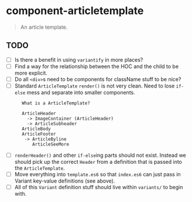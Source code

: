 # component-articletemplate
> An article template.

## TODO

- [ ] Is there a benefit in using `variantify` in more places?
- [ ] Find a way for the relationship between the HOC and the child to be more
      explicit.
- [ ] Do all `<div>`s need to be components for className stuff to be nice?
- [ ] Standard `ArticleTemplate` `render()` is not very clean. Need to lose
      `if-else` mess and separate into smaller components.
```
      What is a ArticleTemplate?

      ArticleHeader
        -> ImageContainer (ArticleHeader)
        -> ArticleSubheader
      ArticleBody
      ArticleFooter
       -> ArticleByline
          ArticleSeeMore
```
- [ ] `renderHeader()` and other `if-else`ing parts should not exist.
      Instead we should pick up the correct `Header` from a definition that is
      passed into the `ArticleTemplate`.
- [ ] Move everything into `template.es6` so that `index.es6` can just pass in
      Variant key-value definitions (see above).
- [ ] All of this `Variant` definition stuff should live within `variants/` to
      begin with.
